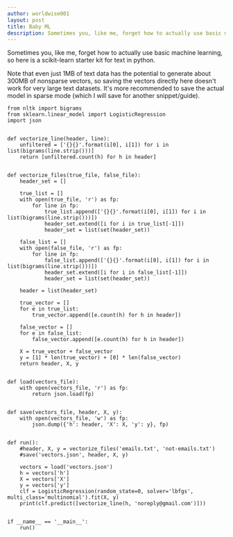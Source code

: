 ```yaml
---
author: worldwise001
layout: post
title: Baby ML
description: Sometimes you, like me, forget how to actually use basic machine learning. so here is a scikit-learn starter kit for text in python.
---
```


Sometimes you, like me, forget how to actually use basic machine learning, so here is a scikit-learn starter kit for text in python.

Note that even just 1MB of text data has the potential to generate about 300MB of nonsparse vectors, so saving the vectors directly here doesn't work for very large text datasets. It's more recommended to save the actual model in sparse mode (which I will save for another snippet/guide).

```
from nltk import bigrams
from sklearn.linear_model import LogisticRegression
import json


def vectorize_line(header, line):
    unfiltered = ['{}{}'.format(i[0], i[1]) for i in list(bigrams(line.strip()))]
    return [unfiltered.count(h) for h in header]


def vectorize_files(true_file, false_file):
    header_set = []

    true_list = []
    with open(true_file, 'r') as fp:
        for line in fp:
            true_list.append(['{}{}'.format(i[0], i[1]) for i in list(bigrams(line.strip()))])
            header_set.extend([i for i in true_list[-1]])
            header_set = list(set(header_set))

    false_list = []
    with open(false_file, 'r') as fp:
        for line in fp:
            false_list.append(['{}{}'.format(i[0], i[1]) for i in list(bigrams(line.strip()))])
            header_set.extend([i for i in false_list[-1]])
            header_set = list(set(header_set))

    header = list(header_set)

    true_vector = []
    for e in true_list:
        true_vector.append([e.count(h) for h in header])

    false_vector = []
    for e in false_list:
        false_vector.append([e.count(h) for h in header])

    X = true_vector + false_vector
    y = [1] * len(true_vector) + [0] * len(false_vector)
    return header, X, y


def load(vectors_file):
    with open(vectors_file, 'r') as fp:
        return json.load(fp)


def save(vectors_file, header, X, y):
    with open(vectors_file, 'w') as fp:
        json.dump({'h': header, 'X': X, 'y': y}, fp)


def run():
    #header, X, y = vectorize_files('emails.txt', 'not-emails.txt')
    #save('vectors.json', header, X, y)

    vectors = load('vectors.json')
    h = vectors['h']
    X = vectors['X']
    y = vectors['y']
    clf = LogisticRegression(random_state=0, solver='lbfgs', multi_class='multinomial').fit(X, y)
    print(clf.predict([vectorize_line(h, 'noreply@gmail.com')]))


if __name__ == '__main__':
    run()

```
